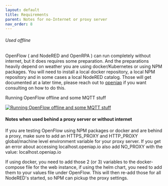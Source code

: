 ```yaml
---
layout: default
title: Requirements
parent: Notes for no-Internet or proxy server
nav_order: 8
---
```

###### Used offline

OpenFlow ( and NodeRED and OpenRPA ) can run completely without internet, but it does requires some preparation. 
And the preparations heavily depend on weather you are using docker/Kubernetes or using NPM packages. 
You will need to install a local docker repository, a local NPM repository and in some cases a local NodeRED catalog. Those will get documented at a later time, please reach out to [openiap](https://openiap.io) if you want consulting on how to do this.

Running OpenFlow offline and some MQTT stuff

[![Running OpenFlow offline and some MQTT stuff](https://img.youtube.com/vi/r_aEHZMSICE/0.jpg)](https://www.youtube.com/watch?v=r_aEHZMSICE)  

#### Notes when used behind a proxy server or without internet

If you are testing OpenFlow using NPM packages or docker and are behind a proxy, make sure to add an HTTPS_PROXY and HTTP_PROXY global/machine level environment variable for your proxy server. If you get an error about accessing localhost.openiap.io also add NO_PROXY with the value: localhost.openiap.io

If using docker, you need to add those 2 (or 3) variables to the docker-compose file for the web instance, if using the helm chart, you need to add them to your values file under OpenFlow. This will then re-add those for all NodeRED's started, so NPM can pickup the proxy settings.
